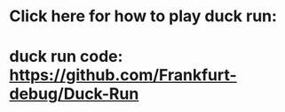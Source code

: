 # Click here for how to play duck run:
#
#
# duck run code: https://github.com/Frankfurt-debug/Duck-Run
